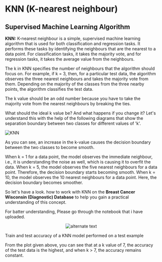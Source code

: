# KNN (K-nearest neighbour)
## Supervised Machine Learning Algorithm


__KNN:__ K-nearest neighbour is a simple, supervised machine learning algorithm that is used for both classification and regression tasks. It performs these tasks by identifying the neighbours that are the nearest to a data point. For classification tasks, it takes the majority vote, and for regression tasks, it takes the average value from the neighbours. 

 

The k in KNN specifies the number of neighbours that the algorithm should focus on. For example, if k = 3, then, for a particular test data, the algorithm observes the three nearest neighbours and takes the majority vote from them. Depending on the majority of the classes from the three nearby points, the algorithm classifies the test data.

The k value should be an odd number because you have to take the majority vote from the nearest neighbours by breaking the ties. 


What should the ideal k value be? And what happens if you change it? Let's understand this with the help of the following diagrams that show the separation boundary between two classes for different values of 'k'.


![KNN](https://user-images.githubusercontent.com/8578949/117966334-698c9880-b341-11eb-8c19-8a2e50bf9330.png)


As you can see, an increase in the k-value causes the decision boundary between the two classes to become smooth. 

When k = 1 for a data point, the model observes the immediate neighbour, i.e., it is understanding the noise as well, which is causing it to overfit the data. 
When k = 5, the model observes the five nearest neighbours for a data point. Therefore, the decision boundary starts becoming smooth.
When k = 10, the model observes the 10 nearest neighbours for a data point. Here, the decision boundary becomes smoother.


So let's have a look. how to work with KNN on the __Breast Cancer Wisconsin (Diagnostic) Database__ to help you gain a practical understanding of this concept.

For batter understanding, Please go through the notebook that i have uploaded. 


 <p align="center"> 
    <img src=![taring_accuracy](https://user-images.githubusercontent.com/8578949/117967007-372f6b00-b342-11eb-9865-cbfd426ea20f.png) alt="alternate text">
 </p>
<div align=”center”> Train and test accuracy of a KNN model performed on a test example </div>



From the plot given above, you can see that at a k value of 7, the accuracy of the test data is the highest, and when k > 7, the accuracy remains constant. 

